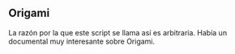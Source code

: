Origami
-----

La razón por la que este script se llama así es arbitraria.
Había un documental muy interesante sobre Origami.
